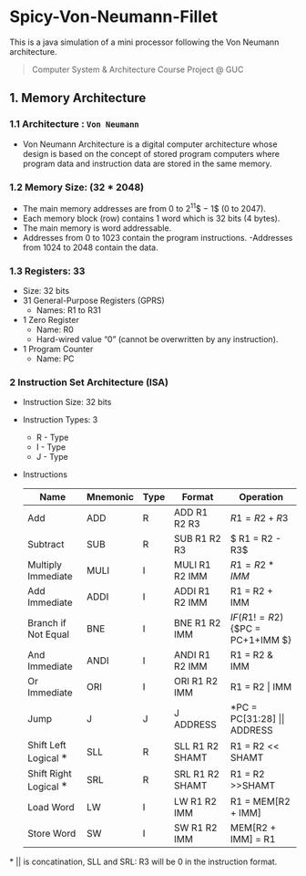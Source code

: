 # Spicy-Von-Neumann-Fillet

This is a java simulation of a mini processor following the Von Neumann architecture.

>Computer System & Architecture Course Project @ GUC

## 1. Memory Architecture
### 1.1 Architecture : `Von Neumann`
- Von Neumann Architecture is a digital computer architecture whose design is based on the
    concept of stored program computers where program data and instruction data are stored
    in the same memory.
    
### 1.2 Memory Size: $(32 * 2048)$
- The main memory addresses are from $0$ to $2$<sup>$11$</sup>$ − 1$  ($0$ to $2047$).
- Each memory block (row) contains $1$ word which is $32$ bits ($4$ bytes).
- The main memory is word addressable.
- Addresses from $0$ to $1023$ contain the program instructions.
 -Addresses from $1024$ to $2048$ contain the data.
### 1.3 Registers: $33$
- Size: $32$ bits
- 31 General-Purpose Registers (GPRS)
  - Names: R1 to R31
- 1 Zero Register
  - Name: R0
  - Hard-wired value “0” (cannot be overwritten by any instruction).
- 1 Program Counter
  - Name: PC

### 2 Instruction Set Architecture (ISA)
- Instruction Size: $32$ bits
- Instruction Types: $3$
  - R - Type
  - I - Type
  - J - Type
- Instructions

  |  Name | Mnemonic  | Type  | Format  |  Operation |    
  |---|---|---|---|---|
  |Add |ADD |R| ADD R1 R2 R3 |$R1 = R2 + R3$|
  |Subtract| SUB| R| SUB R1 R2 R3|$ R1 = R2 - R3$|
  |Multiply Immediate| MULI |I|MULI R1 R2 IMM| $R1 = R2 * IMM$|
  |Add Immediate| ADDI |I| ADDI R1 R2 IMM| R1 = R2 + IMM|
  |Branch if Not Equal |BNE |I| BNE R1 R2 IMM| $IF(R1 != R2)$ {$PC = PC+1+IMM $}|
  |And Immediate| ANDI| I| ANDI R1 R2 IMM |R1 = R2 & IMM|
  |Or Immediate| ORI |I| ORI R1 R2 IMM| R1 = R2 \| IMM|
  |Jump |J |J| J ADDRESS |\*PC = PC[31:28] \|\| ADDRESS|
  |Shift Left Logical $^∗$| SLL |R| SLL R1 R2 SHAMT| R1 = R2 << SHAMT
  |Shift Right Logical $^∗$| SRL |R| SRL R1 R2 SHAMT |R1 = R2 >>SHAMT
  |Load Word |LW |I| LW R1 R2 IMM |R1 = MEM[R2 + IMM]|
  |Store Word |SW |I| SW R1 R2 IMM| MEM[R2 + IMM] = R1|
\* \|\| is concatination, SLL and SRL: R3 will be 0 in the instruction format.

 


